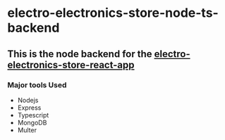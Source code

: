 # electro-electronics-store-node-ts-backend
## This is the node backend for the [electro-electronics-store-react-app](https://github.com/kejiahp/electro-electronics-store-react-app)

### Major tools Used
- Nodejs
- Express
- Typescript
- MongoDB
- Multer
